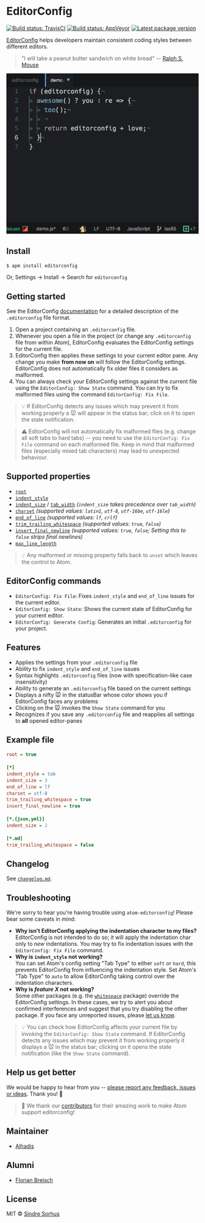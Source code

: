 # EditorConfig

[![Build status: TravisCI][TravisCI-badge]][TravisCI-link]
[![Build status: AppVeyor][AppVeyor-badge]][AppVeyor-link]
[![Latest package version][APM-badge]][APM-link]

[EditorConfig](http://editorconfig.org) helps developers maintain consistent coding styles between different editors.

> "I will take a peanut butter sandwich on white bread" -- [Ralph S. Mouse](https://www.youtube.com/watch?v=3funeDWFr9g)

![](fievel-mousekewitz48.gif)


## Install

```console
$ apm install editorconfig
```

Or, Settings → Install → Search for `editorconfig`


## Getting started

See the EditorConfig [documentation](http://editorconfig.org) for a detailed description of the `.editorconfig` file format.

1.	Open a project containing an `.editorconfig` file.
2.	Whenever you open a file in the project (or change any `.editorconfig` file from within Atom),
	EditorConfig evaluates the EditorConfig settings for the current file.
3.	EditorConfig then applies these settings to your current editor pane.
	Any change you make **from now on** will follow the EditorConfig settings.
	EditorConfig does not automatically fix older files it considers as malformed.
4.	You can always check your EditorConfig settings against the current file using the `EditorConfig: Show State` command.
	You can try to fix malformed files using the command `EditorConfig: Fix File`.

> :bulb: If EditorConfig detects any issues which may prevent it from working properly a :mouse: will appear in the status bar; click on it to open the state notification.

> :warning: EditorConfig will not automatically fix malformed files (e.g. change all soft tabs to hard tabs) -- you need to use the `EditorConfig: Fix File` command on each malformed file. Keep in mind that malformed files (especially mixed tab characters) may lead to unexpected behaviour.


## Supported properties

-	[`root`](https://editorconfig.org/#supported-properties)
-	[`indent_style`](https://github.com/editorconfig/editorconfig/wiki/EditorConfig-Properties#indent_style)
-	[`indent_size`](https://github.com/editorconfig/editorconfig/wiki/EditorConfig-Properties#indent_size) /
	[`tab_width`](https://github.com/editorconfig/editorconfig/wiki/EditorConfig-Properties#tab_width) *(`indent_size` takes precedence over `tab_width`)*
-	[`charset`](https://github.com/editorconfig/editorconfig/wiki/EditorConfig-Properties#charset) *(supported values: `latin1`, `utf-8`, `utf-16be`, `utf-16le`)*
-	[`end_of_line`](https://github.com/editorconfig/editorconfig/wiki/EditorConfig-Properties#end_of_line) *(supported values: `lf`, `crlf`)*
-	[`trim_trailing_whitespace`](https://github.com/editorconfig/editorconfig/wiki/EditorConfig-Properties#trim_trailing_whitespace) *(supported values: `true`, `false`)*
-	[`insert_final_newline`](https://github.com/editorconfig/editorconfig/wiki/EditorConfig-Properties#insert_final_newline) *(supported values: `true`, `false`; Setting this to `false` strips final newlines)*
-	[`max_line_length`](https://github.com/editorconfig/editorconfig/wiki/EditorConfig-Properties#max_line_length)

> :bulb: Any malformed or missing property falls back to `unset` which leaves the control to Atom.


## EditorConfig commands

- `EditorConfig: Fix File`: Fixes `indent_style` and `end_of_line` issues for the current editor.
- `EditorConfig: Show State`: Shows the current state of EditorConfig for your current editor.
- `EditorConfig: Generate Config`: Generates an initial `.editorconfig` for your project.


## Features

- Applies the settings from your `.editorconfig` file
- Ability to fix `indent_style` and `end_of_line` issues
- Syntax highlights `.editorconfig` files (now with specification-like case insensitivity)
- Ability to generate an `.editorconfig` file based on the current settings
- Displays a nifty :mouse: in the statusBar whose color shows you if EditorConfig faces any problems
- Clicking on the :mouse: invokes the `Show State` command for you
- Recognizes if you save any `.editorconfig` file and reapplies all settings to **all** opened editor-panes


## Example file

```ini
root = true

[*]
indent_style = tab
indent_size = 3
end_of_line = lf
charset = utf-8
trim_trailing_whitespace = true
insert_final_newline = true

[*.{json,yml}]
indent_size = 2

[*.md]
trim_trailing_whitespace = false
```


## Changelog

See [`changelog.md`](./changelog.md).


## Troubleshooting

We're sorry to hear you're having trouble using `atom-editorconfig`!
Please bear some caveats in mind:

-	**Why isn't EditorConfig applying the indentation character to my files?**  
	EditorConfig is not intended to do so; it will apply the indentation char only to *new* indentations.
	You may try to fix indentation issues with the `EditorConfig: Fix File` command.
-	**Why is `indent_style` not working?**  
	You can set Atom's config setting "Tab Type" to either `soft` or `hard`, this prevents EditorConfig from influencing the indentation style.
	Set Atom's "Tab Type" to `auto` to allow EditorConfig taking control over the indentation characters.
-	**Why is _feature X_ not working?**  
	Some other packages (e.g. the [`whitespace`](https://atom.io/packages/whitespace) package) override the EditorConfig settings.
	In these cases, we try to alert you about confirmed interferences and suggest that you try disabling the other package.
	If you face any unreported issues, please [let us know][issues].

> :bulb: You can check how EditorConfig affects your current file by invoking the `EditorConfig: Show State` command. If EditorConfig detects any issues which may prevent it from working properly it displays a :mouse: in the status bar; clicking on it opens the state notification (like the `Show State` command).


## Help us get better

We would be happy to hear from you -- [please report any feedback, issues or ideas][issues].
Thank you! :gift_heart:

> :gift_heart: We thank our [contributors][] for their amazing work to make Atom support editorconfig!


## Maintainer
- [Alhadis](https://github.com/Alhadis)


## Alumni
- [Florian Breisch](https://github.com/florianb)


## License

MIT © [Sindre Sorhus](https://sindresorhus.com)


<!-- Referenced links -->
[issues]: https://github.com/sindresorhus/atom-editorconfig/issues/new
[contributors]: https://github.com/sindresorhus/atom-editorconfig/graphs/contributors

<!-- Badges -->
[TravisCI-badge]: https://travis-ci.org/sindresorhus/atom-editorconfig.svg?branch=master
[TravisCI-link]:  https://travis-ci.org/sindresorhus/atom-editorconfig
[AppVeyor-badge]: https://ci.appveyor.com/api/projects/status/h0bav8m09ld9vga2?svg=true
[AppVeyor-link]:  https://ci.appveyor.com/project/Alhadis/atom-editorconfig
[APM-badge]:      https://img.shields.io/apm/v/editorconfig.svg?colorB=brightgreen
[APM-link]:       https://atom.io/packages/editorconfig
